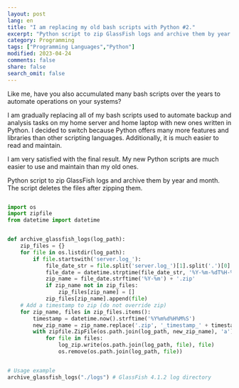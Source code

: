 ```yaml
---
layout: post
lang: en
title: "I am replacing my old bash scripts with Python #2."
excerpt: "Python script to zip GlassFish logs and archive them by year and month. The script deletes the files after zipping them."
category: Programming
tags: ["Programming Languages","Python"]
modified: 2023-04-24
comments: false
share: false
search_omit: false
---
```


Like me, have you also accumulated many bash scripts over the years to automate operations on your systems?

I am gradually replacing all of my bash scripts used to automate backup and analysis tasks on my home server and home laptop with new ones written in Python. I decided to switch because Python offers many more features and libraries than other scripting languages. Additionally, it is much easier to read and maintain.

I am very satisfied with the final result. My new Python scripts are much easier to use and maintain than my old ones.

Python script to zip GlassFish logs and archive them by year and month. The script deletes the files after zipping them.


```python

import os
import zipfile
from datetime import datetime


def archive_glassfish_logs(log_path):
    zip_files = {}
    for file in os.listdir(log_path):
        if file.startswith('server.log_'):
            file_date_str = file.split('server.log_')[1].split('.')[0]
            file_date = datetime.strptime(file_date_str, '%Y-%m-%dT%H-%M-%S')
            zip_name = file_date.strftime('%Y-%m') + '.zip'
            if zip_name not in zip_files:
                zip_files[zip_name] = []
            zip_files[zip_name].append(file)
    # Add a timestamp to zip (do not override zip)
    for zip_name, files in zip_files.items():
        timestamp = datetime.now().strftime('%Y%m%d%H%M%S')
        new_zip_name = zip_name.replace('.zip', '_timestamp_' + timestamp + '.zip')
        with zipfile.ZipFile(os.path.join(log_path, new_zip_name), 'a') as log_zip:
            for file in files:
                log_zip.write(os.path.join(log_path, file), file)
                os.remove(os.path.join(log_path, file))


# Usage example
archive_glassfish_logs("./logs") # GlassFish 4.1.2 log directory

```


